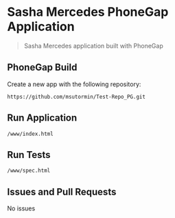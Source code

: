 # Sasha Mercedes PhoneGap Application

> Sasha Mercedes application built with PhoneGap

## PhoneGap Build

Create a new app with the following repository:

    https://github.com/msutormin/Test-Repo_PG.git

## Run Application

    /www/index.html

## Run Tests

    /www/spec.html

## Issues and Pull Requests

No issues

[1]: http://github.com/apache/incubator-cordova-app-hello-world
